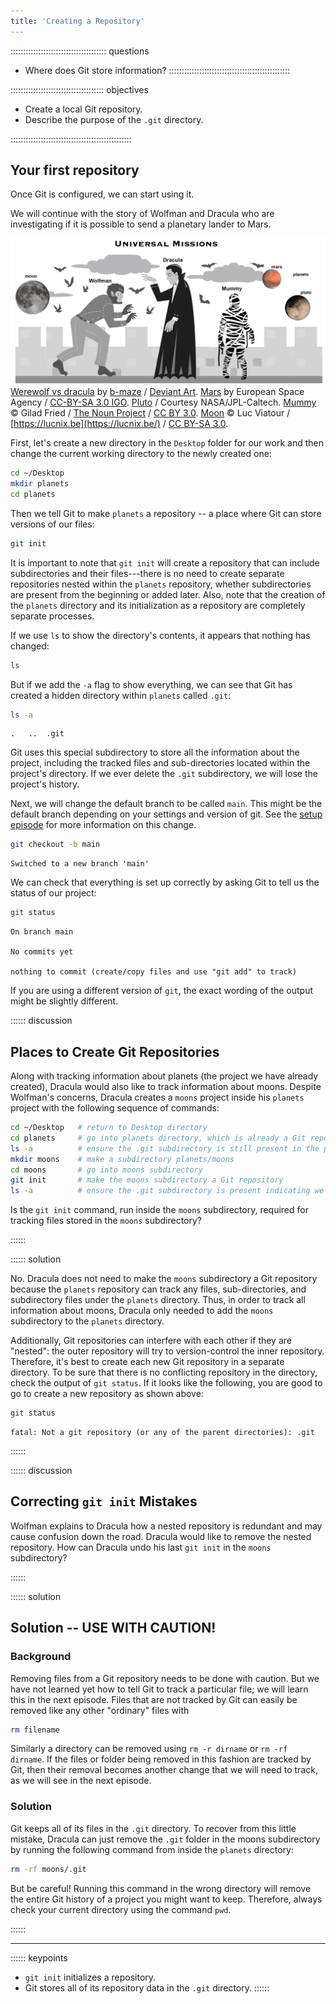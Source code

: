 ```yaml
---
title: 'Creating a Repository'
---
```


:::::::::::::::::::::::::::::::::::::: questions 
- Where does Git store information?
::::::::::::::::::::::::::::::::::::::::::::::::

::::::::::::::::::::::::::::::::::::: objectives

- Create a local Git repository.
- Describe the purpose of the `.git` directory.

::::::::::::::::::::::::::::::::::::::::::::::::


## Your first repository

Once Git is configured, we can start using it.

We will continue with the story of Wolfman and Dracula who are investigating if it is possible to send a planetary lander to Mars. 

![motivatingexample](fig/motivatingexample.png)
[Werewolf vs dracula](https://www.deviantart.com/b-maze/art/Werewolf-vs-Dracula-124893530)
by [b-maze](https://www.deviantart.com/b-maze) / [Deviant Art](https://www.deviantart.com/).
[Mars](https://en.wikipedia.org/wiki/File:OSIRIS_Mars_true_color.jpg) by European Space Agency /
[CC-BY-SA 3.0 IGO](https://creativecommons.org/licenses/by/3.0/deed.en).
[Pluto](https://commons.wikimedia.org/wiki/File:PIA19873-Pluto-NewHorizons-FlyingPastImage-20150714-transparent.png) /
Courtesy NASA/JPL-Caltech.
[Mummy](https://commons.wikimedia.org/wiki/File:Mummy_icon_-_Noun_Project_4070.svg)
&copy; Gilad Fried / [The Noun Project](https://thenounproject.com/) /
[CC BY 3.0](https://creativecommons.org/licenses/by/3.0/deed.en).
[Moon](https://commons.wikimedia.org/wiki/File:Lune_ico.png)
&copy; Luc Viatour / [https://lucnix.be](https://lucnix.be/) /
[CC BY-SA 3.0](https://creativecommons.org/licenses/by-sa/3.0/deed.en).


First, let's create a new directory in the `Desktop` folder for our work and then change the current working directory to the newly created one:

```bash
cd ~/Desktop
mkdir planets
cd planets
```

Then we tell Git to make `planets` a repository -- a place where Git can store versions of our files:


```bash
git init
```

It is important to note that `git init` will create a repository that can include subdirectories and their files---there is no need to create separate repositories nested within the `planets` repository, whether subdirectories are present from the beginning or added later. Also, note that the creation of the `planets` directory and its initialization as a repository are completely separate processes.

If we use `ls` to show the directory's contents, it appears that nothing has changed:

```bash
ls
```

But if we add the `-a` flag to show everything, we can see that Git has created a hidden directory within `planets` called `.git`:

```bash
ls -a
```

```output
.	..	.git
```

Git uses this special subdirectory to store all the information about the project,  including the tracked files and sub-directories located within the project's directory.
If we ever delete the `.git` subdirectory, we will lose the project's history.

Next, we will change the default branch to be called `main`.
This might be the default branch depending on your settings and version of git.
See the [setup episode](02-setup.html) for more information on this change.

```bash
git checkout -b main
```
```output
Switched to a new branch 'main'
```

We can check that everything is set up correctly
by asking Git to tell us the status of our project:

```bash
git status
```

```output
On branch main

No commits yet

nothing to commit (create/copy files and use "git add" to track)
```

If you are using a different version of `git`, the exact wording of the output might be slightly different.

:::::: discussion

## Places to Create Git Repositories

Along with tracking information about planets (the project we have already created), 
Dracula would also like to track information about moons.
Despite Wolfman's concerns, Dracula creates a `moons` project inside his `planets` 
project with the following sequence of commands:

```bash
cd ~/Desktop   # return to Desktop directory
cd planets     # go into planets directory, which is already a Git repository
ls -a          # ensure the .git subdirectory is still present in the planets directory
mkdir moons    # make a subdirectory planets/moons
cd moons       # go into moons subdirectory
git init       # make the moons subdirectory a Git repository
ls -a          # ensure the .git subdirectory is present indicating we have created a new Git repository
```

Is the `git init` command, run inside the `moons` subdirectory, required for tracking files stored in the `moons` subdirectory?

::::::

:::::: solution

No. Dracula does not need to make the `moons` subdirectory a Git repository 
because the `planets` repository can track any files, sub-directories, and 
subdirectory files under the `planets` directory.  Thus, in order to track 
all information about moons, Dracula only needed to add the `moons` subdirectory
to the `planets` directory.

Additionally, Git repositories can interfere with each other if they are "nested":
the outer repository will try to version-control
the inner repository. Therefore, it's best to create each new Git
repository in a separate directory. To be sure that there is no conflicting
repository in the directory, check the output of `git status`. If it looks
like the following, you are good to go to create a new repository as shown
above:

```bash
git status
```
```output
fatal: Not a git repository (or any of the parent directories): .git
```

:::::: 

:::::: discussion

## Correcting `git init` Mistakes

Wolfman explains to Dracula how a nested repository is redundant and may cause confusion down the road. Dracula would like to remove the nested repository. How can Dracula undo his last `git init` in the `moons` subdirectory?

:::::: 

:::::: solution

## Solution -- USE WITH CAUTION!

### Background

Removing files from a Git repository needs to be done with caution. But we have not learned yet how to tell Git to track a particular file; we will learn this in the next episode. Files  that are not tracked by Git can easily be removed like any other "ordinary" files with

```bash
rm filename
```

Similarly a directory can be removed using `rm -r dirname` or `rm -rf dirname`. If the files or folder being removed in this fashion are tracked by Git, then their removal becomes another change that we will need to track, as we will see in the next episode.

### Solution

Git keeps all of its files in the `.git` directory. To recover from this little mistake, Dracula can just remove the `.git` folder in the moons subdirectory by running the following command from inside the `planets` directory:

```bash
rm -rf moons/.git
```

But be careful! Running this command in the wrong directory will remove the entire Git history of a project you might want to keep. Therefore, always check your current directory using the command `pwd`.

:::::: 

---


:::::: keypoints
 - `git init` initializes a repository.
 - Git stores all of its repository data in the `.git` directory.
::::::
